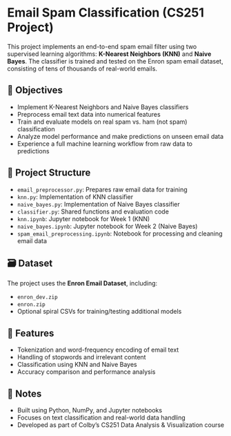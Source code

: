 # Email Spam Classification (CS251 Project)

This project implements an end-to-end spam email filter using two supervised learning algorithms: **K-Nearest Neighbors (KNN)** and **Naive Bayes**. The classifier is trained and tested on the Enron spam email dataset, consisting of tens of thousands of real-world emails.

## 🎯 Objectives
- Implement K-Nearest Neighbors and Naive Bayes classifiers
- Preprocess email text data into numerical features
- Train and evaluate models on real spam vs. ham (not spam) classification
- Analyze model performance and make predictions on unseen email data
- Experience a full machine learning workflow from raw data to predictions

## 📂 Project Structure
- `email_preprocessor.py`: Prepares raw email data for training
- `knn.py`: Implementation of KNN classifier
- `naive_bayes.py`: Implementation of Naive Bayes classifier
- `classifier.py`: Shared functions and evaluation code
- `knn.ipynb`: Jupyter notebook for Week 1 (KNN)
- `naive_bayes.ipynb`: Jupyter notebook for Week 2 (Naive Bayes)
- `spam_email_preprocessing.ipynb`: Notebook for processing and cleaning email data

## 🗃️ Dataset
The project uses the **Enron Email Dataset**, including:
- `enron_dev.zip`
- `enron.zip`
- Optional spiral CSVs for training/testing additional models

## 🧪 Features
- Tokenization and word-frequency encoding of email text
- Handling of stopwords and irrelevant content
- Classification using KNN and Naive Bayes
- Accuracy comparison and performance analysis

## 📌 Notes
- Built using Python, NumPy, and Jupyter notebooks
- Focuses on text classification and real-world data handling
- Developed as part of Colby’s CS251 Data Analysis & Visualization course

